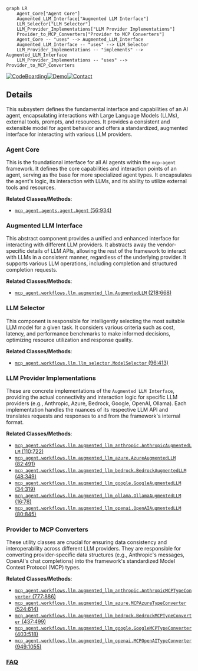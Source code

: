 ```mermaid
graph LR
    Agent_Core["Agent Core"]
    Augmented_LLM_Interface["Augmented LLM Interface"]
    LLM_Selector["LLM Selector"]
    LLM_Provider_Implementations["LLM Provider Implementations"]
    Provider_to_MCP_Converters["Provider to MCP Converters"]
    Agent_Core -- "uses" --> Augmented_LLM_Interface
    Augmented_LLM_Interface -- "uses" --> LLM_Selector
    LLM_Provider_Implementations -- "implements" --> Augmented_LLM_Interface
    LLM_Provider_Implementations -- "uses" --> Provider_to_MCP_Converters
```

[![CodeBoarding](https://img.shields.io/badge/Generated%20by-CodeBoarding-9cf?style=flat-square)](https://github.com/CodeBoarding/GeneratedOnBoardings)[![Demo](https://img.shields.io/badge/Try%20our-Demo-blue?style=flat-square)](https://www.codeboarding.org/demo)[![Contact](https://img.shields.io/badge/Contact%20us%20-%20contact@codeboarding.org-lightgrey?style=flat-square)](mailto:contact@codeboarding.org)

## Details

This subsystem defines the fundamental interface and capabilities of an AI agent, encapsulating interactions with Large Language Models (LLMs), external tools, prompts, and resources. It provides a consistent and extensible model for agent behavior and offers a standardized, augmented interface for interacting with various LLM providers.

### Agent Core
This is the foundational interface for all AI agents within the `mcp-agent` framework. It defines the core capabilities and interaction points of an agent, serving as the base for more specialized agent types. It encapsulates the agent's logic, its interaction with LLMs, and its ability to utilize external tools and resources.


**Related Classes/Methods**:

- <a href="https://github.com/lastmile-ai/mcp-agent/blob/main/src/mcp_agent/agents/agent.py#L56-L934" target="_blank" rel="noopener noreferrer">`mcp_agent.agents.agent.Agent` (56:934)</a>


### Augmented LLM Interface
This abstract component provides a unified and enhanced interface for interacting with different LLM providers. It abstracts away the vendor-specific details of LLM APIs, allowing the rest of the framework to interact with LLMs in a consistent manner, regardless of the underlying provider. It supports various LLM operations, including completion and structured completion requests.


**Related Classes/Methods**:

- <a href="https://github.com/lastmile-ai/mcp-agent/blob/main/src/mcp_agent/workflows/llm/augmented_llm.py#L218-L668" target="_blank" rel="noopener noreferrer">`mcp_agent.workflows.llm.augmented_llm.AugmentedLLM` (218:668)</a>


### LLM Selector
This component is responsible for intelligently selecting the most suitable LLM model for a given task. It considers various criteria such as cost, latency, and performance benchmarks to make informed decisions, optimizing resource utilization and response quality.


**Related Classes/Methods**:

- <a href="https://github.com/lastmile-ai/mcp-agent/blob/main/src/mcp_agent/workflows/llm/llm_selector.py#L96-L413" target="_blank" rel="noopener noreferrer">`mcp_agent.workflows.llm.llm_selector.ModelSelector` (96:413)</a>


### LLM Provider Implementations
These are concrete implementations of the `Augmented LLM Interface`, providing the actual connectivity and interaction logic for specific LLM providers (e.g., Anthropic, Azure, Bedrock, Google, OpenAI, Ollama). Each implementation handles the nuances of its respective LLM API and translates requests and responses to and from the framework's internal format.


**Related Classes/Methods**:

- <a href="https://github.com/lastmile-ai/mcp-agent/blob/main/src/mcp_agent/workflows/llm/augmented_llm_anthropic.py#L110-L722" target="_blank" rel="noopener noreferrer">`mcp_agent.workflows.llm.augmented_llm_anthropic.AnthropicAugmentedLLM` (110:722)</a>
- <a href="https://github.com/lastmile-ai/mcp-agent/blob/main/src/mcp_agent/workflows/llm/augmented_llm_azure.py#L82-L491" target="_blank" rel="noopener noreferrer">`mcp_agent.workflows.llm.augmented_llm_azure.AzureAugmentedLLM` (82:491)</a>
- <a href="https://github.com/lastmile-ai/mcp-agent/blob/main/src/mcp_agent/workflows/llm/augmented_llm_bedrock.py#L48-L349" target="_blank" rel="noopener noreferrer">`mcp_agent.workflows.llm.augmented_llm_bedrock.BedrockAugmentedLLM` (48:349)</a>
- <a href="https://github.com/lastmile-ai/mcp-agent/blob/main/src/mcp_agent/workflows/llm/augmented_llm_google.py#L34-L319" target="_blank" rel="noopener noreferrer">`mcp_agent.workflows.llm.augmented_llm_google.GoogleAugmentedLLM` (34:319)</a>
- <a href="https://github.com/lastmile-ai/mcp-agent/blob/main/src/mcp_agent/workflows/llm/augmented_llm_ollama.py#L16-L78" target="_blank" rel="noopener noreferrer">`mcp_agent.workflows.llm.augmented_llm_ollama.OllamaAugmentedLLM` (16:78)</a>
- <a href="https://github.com/lastmile-ai/mcp-agent/blob/main/src/mcp_agent/workflows/llm/augmented_llm_openai.py#L80-L845" target="_blank" rel="noopener noreferrer">`mcp_agent.workflows.llm.augmented_llm_openai.OpenAIAugmentedLLM` (80:845)</a>


### Provider to MCP Converters
These utility classes are crucial for ensuring data consistency and interoperability across different LLM providers. They are responsible for converting provider-specific data structures (e.g., Anthropic's messages, OpenAI's chat completions) into the framework's standardized Model Context Protocol (MCP) types.


**Related Classes/Methods**:

- <a href="https://github.com/lastmile-ai/mcp-agent/blob/main/src/mcp_agent/workflows/llm/augmented_llm_anthropic.py#L777-L886" target="_blank" rel="noopener noreferrer">`mcp_agent.workflows.llm.augmented_llm_anthropic.AnthropicMCPTypeConverter` (777:886)</a>
- <a href="https://github.com/lastmile-ai/mcp-agent/blob/main/src/mcp_agent/workflows/llm/augmented_llm_azure.py#L524-L614" target="_blank" rel="noopener noreferrer">`mcp_agent.workflows.llm.augmented_llm_azure.MCPAzureTypeConverter` (524:614)</a>
- <a href="https://github.com/lastmile-ai/mcp-agent/blob/main/src/mcp_agent/workflows/llm/augmented_llm_bedrock.py#L437-L499" target="_blank" rel="noopener noreferrer">`mcp_agent.workflows.llm.augmented_llm_bedrock.BedrockMCPTypeConverter` (437:499)</a>
- <a href="https://github.com/lastmile-ai/mcp-agent/blob/main/src/mcp_agent/workflows/llm/augmented_llm_google.py#L403-L518" target="_blank" rel="noopener noreferrer">`mcp_agent.workflows.llm.augmented_llm_google.GoogleMCPTypeConverter` (403:518)</a>
- <a href="https://github.com/lastmile-ai/mcp-agent/blob/main/src/mcp_agent/workflows/llm/augmented_llm_openai.py#L949-L1055" target="_blank" rel="noopener noreferrer">`mcp_agent.workflows.llm.augmented_llm_openai.MCPOpenAITypeConverter` (949:1055)</a>




### [FAQ](https://github.com/CodeBoarding/GeneratedOnBoardings/tree/main?tab=readme-ov-file#faq)